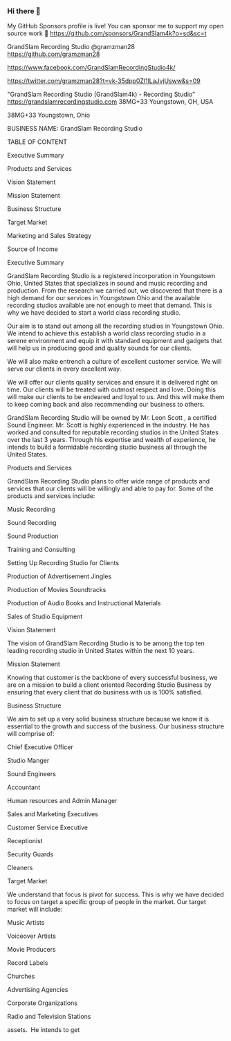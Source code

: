 ### Hi there 👋

<!--
**Gramzman28** is a ✨ _special_ ✨ repository because its `README.md` (this file) appears on your GitHub profile.

Here are some ideas to get you started:

- 🔭 I’m currently working on ...
- 🌱 I’m currently learning ...
- 👯 I’m looking to collaborate on ...
- 🤔 I’m looking for help with ...
- 💬 Ask me about ...
- 📫 How to reach me: ...
- 😄 Pronouns: ...
- ⚡ Fun fact: ...
-->
My GitHub Sponsors profile is live! You can sponsor me to support my open source work 💖 https://github.com/sponsors/GrandSlam4k?o=sd&sc=t

GrandSlam Recording Studio  @gramzman28
https://github.com/gramzman28

https://www.facebook.com/GrandSlamRecordingStudio4k/

https://twitter.com/gramzman28?t=vk-35dpp0Zl1lLaJvjUsww&s=09

"GrandSlam Recording Studio (GrandSlam4k) - Recording Studio" https://grandslamrecordingstudio.com  38MG+33 Youngstown, OH, USA


38MG+33 Youngstown, Ohio



BUSINESS NAME: GrandSlam Recording Studio  

TABLE OF CONTENT

Executive Summary

Products and Services

Vision Statement

Mission Statement

Business Structure

Target Market

Marketing and Sales Strategy

Source of Income

Executive Summary

GrandSlam Recording Studio is a registered incorporation in Youngstown Ohio, United States that specializes in sound and music recording and production. From the research we carried out, we discovered that there is a high demand for our services in Youngstown Ohio and the available recording studios available are not enough to meet that demand. This is why we have decided to start a world class recording studio.

Our aim is to stand out among all the recording studios in Youngstown Ohio. We intend to achieve this establish a world class recording studio in a serene environment and equip it with standard equipment and gadgets that will help us in producing good and quality sounds for our clients.

We will also make entrench a culture of excellent customer service. We will serve our clients in every excellent way.

We will offer our clients quality services and ensure it is delivered right on time. Our clients will be treated with outmost respect and love. Doing this will make our clients to be endeared and loyal to us. And this will make them to keep coming back and also recommending our business to others.

GrandSlam Recording Studio will be owned by Mr. Leon Scott , a certified Sound Engineer. Mr. Scott is highly experienced in the industry. He has worked and consulted for reputable recording studios in the United States over the last 3 years. Through his expertise and wealth of experience, he intends to build a formidable recording studio business all through the United States.

Products and Services

GrandSlam Recording Studio plans to offer wide range of products and services that our clients will be willingly and able to pay for. Some of the products and services include:

Music Recording

Sound Recording

Sound Production

Training and Consulting

Setting Up Recording Studio for Clients

Production of Advertisement Jingles

Production of Movies Soundtracks

Production of Audio Books and Instructional Materials

Sales of Studio Equipment

Vision Statement

The vision of GrandSlam Recording Studio is to be among the top ten leading recording studio in United States within the next 10 years.

Mission Statement

Knowing that customer is the backbone of every successful business, we are on a mission to build a client oriented Recording Studio Business by ensuring that every client that do business with us is 100% satisfied.

Business Structure

We aim to set up a very solid business structure because we know it is essential to the growth and success of the business. Our business structure will comprise of:

Chief Executive Officer

Studio Manger

Sound Engineers

Accountant

Human resources and Admin Manager

Sales and Marketing Executives

Customer Service Executive

Receptionist

Security Guards

Cleaners

Target Market

We understand that focus is pivot for success. This is why we have decided to focus on target a specific group of people in the market. Our target market will include:

Music Artists

Voiceover Artists

Movie Producers

Record Labels

Churches

Advertising Agencies

Corporate Organizations

Radio and Television Stations

 assets.  He intends to get 

